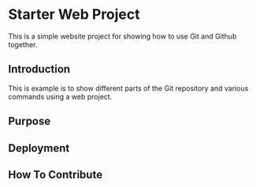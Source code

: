 # Starter Web Project

This is a simple website project for showing how to use Git and Github together.
## Introduction

This is example is to show different parts of the Git repository and various commands using a web project.
## Purpose

## Deployment
## How To Contribute